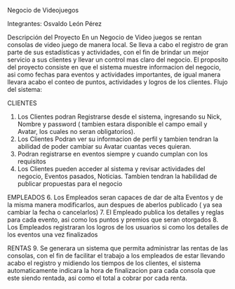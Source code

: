 Negocio de Videojuegos

Integrantes: Osvaldo León Pérez

Descripción del Proyecto
En un Negocio de Video juegos se rentan consolas de video juego de manera local. Se lleva a cabo el registro de gran parte de sus estadísticas y actividades, con el fin de brindar un mejor servicio a sus clientes y llevar un control mas claro del negocio.
El proposito del proyecto consiste en que el sistema muestre informacion del negocio, asi como fechas para eventos y actividades importantes, de igual manera llevara acabo el conteo de puntos, actividades y logros de los clientes. Flujo del sistema:

CLIENTES
1. Los Clientes podran Registrarse desde el sistema, ingresando su Nick, Nombre y password ( tambien estara disponible el campo email y Avatar, los cuales no seran obligatorios).
2. Los Clientes Podran ver su informacion de perfil y tambien tendran la abilidad de poder cambiar su Avatar cuantas veces quieran.
3. Podran registrarse en eventos siempre y cuando cumplan con los requisitos
4. Los Clientes pueden acceder al sistema y revisar actividades del negocio, Eventos pasados, Noticias.  Tambien tendran la habilidad de publicar propuestas para el negocio

EMPLEADOS
6. Los Empleados seran capaces de dar de alta Eventos y de la misma manera modificarlos, aun despues de aberlos publicado ( ya sea cambiar la fecha o cancelarlos)
7. El Empleado publica los detalles y reglas para cada evento, asi como los puntos y premios que seran otorgados
8. Los Empleados registraran los logros de los usuarios si como los detalles de los eventos una vez finalizados


RENTAS 
9. Se generara un sistema que permita administrar las rentas de las consolas, con el fin de facilitar el trabajo a los empleados de estar llevando acabo el registro y midiendo los tiempos de los clientes, el sistema automaticamente indicara la hora de finalizacion para cada consola que este siendo rentada, asi como el total a cobrar por cada renta.
